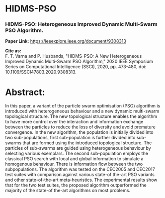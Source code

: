 # HIDMS-PSO
<h3>HIDMS-PSO: Heterogeneous Improved Dynamic Multi-Swarm PSO Algorithm.</h3>

<b>Paper Link:</b> https://ieeexplore.ieee.org/document/9308313

<b>Cite as:</b><br>
F. T. Varna and P. Husbands, "HIDMS-PSO: A New Heterogeneous Improved Dynamic Multi-Swarm PSO Algorithm," 2020 IEEE Symposium Series on Computational Intelligence (SSCI), 2020, pp. 473-480, doi: 10.1109/SSCI47803.2020.9308313.

<h1>Abstract:</h1>
In this paper, a variant of the particle swarm optimisation (PSO) algorithm is introduced with heterogeneous behaviour and a new dynamic multi-swarm topological structure. The new topological structure enables the algorithm to have more control over the interaction and information exchange between the particles to reduce the loss of diversity and avoid premature convergence. In the new algorithm, the population is initially divided into two sub-populations, first sub-population is further divided into sub-swarms that are formed using the introduced topological structure. The particles of sub-swarms are guided using heterogeneous behaviour by selecting various exemplars. The second sub-population employs the classical PSO search with local and global information to simulate a homogenous behaviour. There is information flow between the two subpopulations. The algorithm was tested on the CEC2005 and CEC2017 test suites with comparison against various state-of the-art PSO variants and other state-of-the-art meta-heuristics. The experimental results show that for the two test suites, the proposed algorithm outperformed the majority of the state-of the-art algorithms on most problems.
